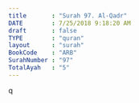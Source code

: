 ```yaml
---
title       : "Surah 97. Al-Qadr"
DATE        : 7/25/2018 9:18:20 AM
draft       : false
TYPE        : "quran"
layout      : "surah"
BookCode    : "ARB"
SurahNumber : "97"
TotalAyah   : "5"
---
```

q
